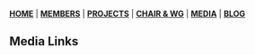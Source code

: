 [**HOME**](https://safbc.github.io/website/) | [**MEMBERS**](https://safbc.github.io/website/members/) | [**PROJECTS**](https://safbc.github.io/website/projects/) | [**CHAIR & WG**](https://safbc.github.io/website/committees/) | [**MEDIA**](https://safbc.github.io/website/media/) | [**BLOG**](https://safbc.github.io/website/blog/)

## Media Links
